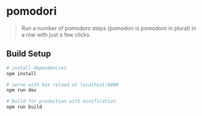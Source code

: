 # pomodori

> Run a number of pomodoro steps (pomodori is pomodoro in plural) in a row with just a few clicks.

## Build Setup

``` bash
# install dependencies
npm install

# serve with hot reload at localhost:8080
npm run dev

# build for production with minification
npm run build
```
